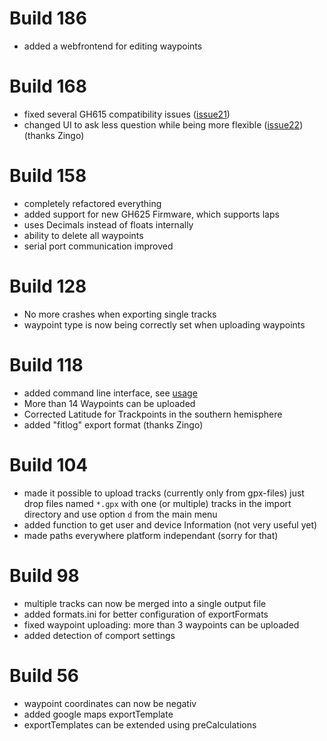 # Build 186 #
  * added a webfrontend for editing waypoints

# Build 168 #
  * fixed several GH615 compatibility issues ([issue21](https://code.google.com/p/gh615/issues/detail?id=21))
  * changed UI to ask less question while being more flexible ([issue22](https://code.google.com/p/gh615/issues/detail?id=22))(thanks Zingo)

# Build 158 #
  * completely refactored everything
  * added support for new GH625 Firmware, which supports laps
  * uses Decimals instead of floats internally
  * ability to delete all waypoints
  * serial port communication improved

# Build 128 #
  * No more crashes when exporting single tracks
  * waypoint type is now being correctly set when uploading waypoints

# Build 118 #
  * added command line interface, see [usage](usage.md)
  * More than 14 Waypoints can be uploaded
  * Corrected Latitude for Trackpoints in the southern hemisphere
  * added "fitlog" export format (thanks Zingo)

# Build 104 #
  * made it possible to upload tracks (currently only from gpx-files) just drop files named `*.gpx` with one (or multiple) tracks in the import directory and use option `d` from the main menu
  * added function to get user and device Information (not very useful yet)
  * made paths everywhere platform independant (sorry for that)

# Build 98 #
  * multiple tracks can now be merged into a single output file
  * added formats.ini for better configuration of exportFormats
  * fixed waypoint uploading: more than 3 waypoints can be uploaded
  * added detection of comport settings

# Build 56 #
  * waypoint coordinates can now be negativ
  * added google maps exportTemplate
  * exportTemplates can be extended using preCalculations